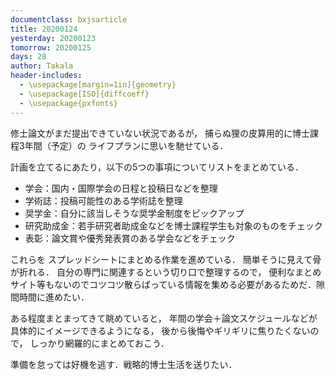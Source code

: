 ```yaml
---
documentclass: bxjsarticle
title: 20200124
yesterday: 20200123
tomorrow: 20200125
days: 28
author: Takala
header-includes:
  - \usepackage[margin=1in]{geometry}
  - \usepackage[ISO]{diffcoeff}
  - \usepackage{pxfonts}
---
```


修士論文がまだ提出できていない状況であるが，
捕らぬ狸の皮算用的に博士課程3年間（予定）の
ライフプランに思いを馳せている．


計画を立てるにあたり，以下の5つの事項についてリストをまとめている．


* 学会：国内・国際学会の日程と投稿日などを整理
* 学術誌：投稿可能性のある学術誌を整理
* 奨学金：自分に該当しそうな奨学金制度をピックアップ
* 研究助成金：若手研究者助成金などを博士課程学生も対象のものをチェック
* 表彰：論文賞や優秀発表賞のある学会などをチェック

これらを
スプレッドシートにまとめる作業を進めている．
簡単そうに見えて骨が折れる．
自分の専門に関連するという切り口で整理するので，
便利なまとめサイト等もないのでコツコツ散らばっている情報を集める必要があるためだ．隙間時間に進めたい．



ある程度まとまってきて眺めていると，
年間の学会＋論文スケジュールなどが具体的にイメージできるようになる，
後から後悔やギリギリに焦りたくないので，
しっかり網羅的にまとめておこう．


準備を怠っては好機を逃す．戦略的博士生活を送りたい．